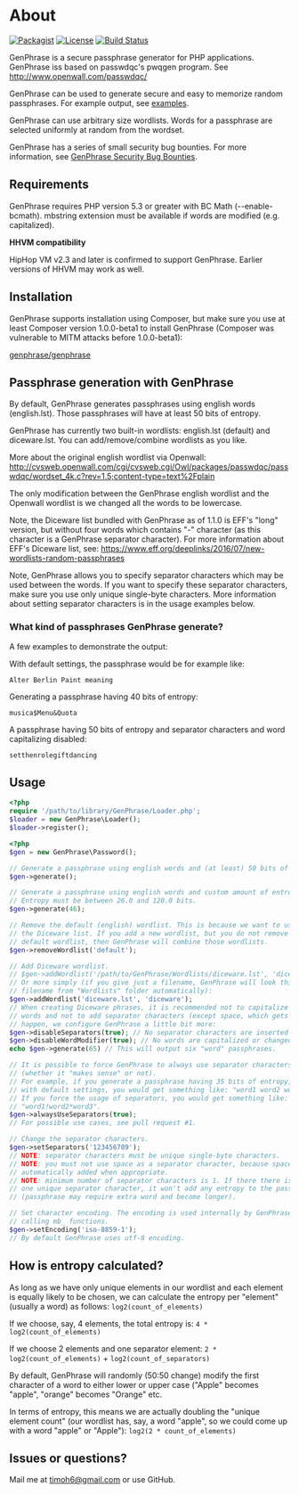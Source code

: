 About
=====

[![Packagist](https://img.shields.io/packagist/v/genphrase/genphrase.svg)](https://packagist.org/packages/genphrase/genphrase)
[![License](https://img.shields.io/github/license/mashape/apistatus.svg)](LICENSE)
[![Build Status](https://secure.travis-ci.org/timoh6/GenPhrase.png)](http://travis-ci.org/timoh6/GenPhrase)

GenPhrase is a secure passphrase generator for PHP applications. GenPhrase iss
based on passwdqc's pwqgen program. See http://www.openwall.com/passwdqc/

GenPhrase can be used to generate secure and easy to memorize random
passphrases. For example output, see [examples](#what-kind-of-passphrases-genphrase-generate).

GenPhrase can use arbitrary size wordlists. Words for a passphrase are selected
uniformly at random from the wordset.

GenPhrase has a series of small security bug bounties. For more information, see
[GenPhrase Security Bug Bounties](http://timoh6.github.io/2014/08/20/GenPhrase-security-bug-bounties.html).


Requirements
------------

GenPhrase requires PHP version 5.3 or greater with BC Math (--enable-bcmath).
mbstring extension must be available if words are modified (e.g. capitalized).

__HHVM compatibility__

HipHop VM v2.3 and later is confirmed to support GenPhrase. Earlier versions
of HHVM may work as well.


Installation
------------

GenPhrase supports installation using Composer, but make sure you use at least Composer version 1.0.0-beta1
to install GenPhrase (Composer was vulnerable to MITM attacks before 1.0.0-beta1):

[genphrase/genphrase ](https://packagist.org/packages/genphrase/genphrase)


Passphrase generation with GenPhrase
------------------------------------

By default, GenPhrase generates passphrases using english words (english.lst).
Those passphrases will have at least 50 bits of entropy.

GenPhrase has currently two built-in wordlists: english.lst (default) and
diceware.lst. You can add/remove/combine wordlists as you like.

More about the original english wordlist via Openwall:
http://cvsweb.openwall.com/cgi/cvsweb.cgi/Owl/packages/passwdqc/passwdqc/wordset_4k.c?rev=1.5;content-type=text%2Fplain

The only modification between the GenPhrase english wordlist and the Openwall
wordlist is we changed all the words to be lowercase.

Note, the Diceware list bundled with GenPhrase as of 1.1.0 is EFF's "long" version,
but without four words which contains "-" character
(as this character is a GenPhrase separator character). For more information
about EFF's Diceware list, see:
https://www.eff.org/deeplinks/2016/07/new-wordlists-random-passphrases

Note, GenPhrase allows you to specify separator characters which may be used between the words.
If you want to specify these separator characters, make sure you use only unique single-byte characters.
More information about setting separator characters is in the usage examples below.

### What kind of passphrases GenPhrase generate?

A few examples to demonstrate the output:

With default settings, the passphrase would be for example like:

    Alter Berlin Paint meaning

Generating a passphrase having 40 bits of entropy:

    musica$Menu&Quota

A passphrase having 50 bits of entropy and separator characters and word
capitalizing disabled:

    setthenrolegiftdancing


Usage
-----

``` php
<?php
require '/path/to/library/GenPhrase/Loader.php';
$loader = new GenPhrase\Loader();
$loader->register();
```
``` php
<?php
$gen = new GenPhrase\Password();

// Generate a passphrase using english words and (at least) 50 bits of entropy.
$gen->generate();

// Generate a passphrase using english words and custom amount of entropy.
// Entropy must be between 26.0 and 120.0 bits.
$gen->generate(46);

// Remove the default (english) wordlist. This is because we want to use only
// the Diceware list. If you add a new wordlist, but you do not remove the
// default wordlist, then GenPhrase will combine those wordlists.
$gen->removeWordlist('default');

// Add Diceware wordlist.
// $gen->addWordlist('/path/to/GenPhrase/Wordlists/diceware.lst', 'diceware');
// Or more simply (if you give just a filename, GenPhrase will look this
// filename from "Wordlists" folder automatically):
$gen->addWordlist('diceware.lst', 'diceware');
// When creating Diceware phrases, it is recommended not to capitalize any
// words and not to add separator characters (except space, which gets automatically added). To make that
// happen, we configure GenPhrase a little bit more:
$gen->disableSeparators(true); // No separator characters are inserted (except space)
$gen->disableWordModifier(true); // No words are capitalized or changed to lower case (words are not modified)
echo $gen->generate(65) // This will output six "word" passphrases.

// It is possible to force GenPhrase to always use separator characters
// (whether it "makes sense" or not).
// For example, if you generate a passphrase having 35 bits of entropy,
// with default settings, you would get something like: "word1 word2 word3".
// If you force the usage of separators, you would get something like:
// "word1!word2*word3".
$gen->alwaysUseSeparators(true);
// For possible use cases, see pull request #1.

// Change the separator characters.
$gen->setSeparators('123456789');
// NOTE: separator characters must be unique single-byte characters.
// NOTE: you must not use space as a separator character, because space is
// automatically added when appropriate.
// NOTE: minimum number of separator characters is 1. If there there is only
// one unique separator character, it won't add any entropy to the passphrase
// (passphrase may require extra word and become longer).

// Set character encoding. The encoding is used internally by GenPhrase when
// calling mb_ functions.
$gen->setEncoding('iso-8859-1');
// By default GenPhrase uses utf-8 encoding.
```


How is entropy calculated?
--------------------------

As long as we have only unique elements in our wordlist and each element is
equally likely to be chosen, we can calculate the entropy per "element"
(usually a word) as follows:
`log2(count_of_elements)`

If we choose, say, 4 elements, the total entropy is:
`4 * log2(count_of_elements)`

If we choose 2 elements and one separator element:
`2 * log2(count_of_elements)` + `log2(count_of_separators)`

By default, GenPhrase will randomly (50:50 change) modify the first character of
a word to either lower or upper case
("Apple" becomes "apple", "orange" becomes "Orange" etc.

In terms of entropy, this means we are actually doubling the "unique element count"
(our wordlist has, say, a word "apple", so we could come up with a word "apple" or
"Apple"):
`log2(2 * count_of_elements)`


Issues or questions?
--------------------

Mail me at timoh6@gmail.com or use GitHub.
